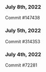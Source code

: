 ### July 8th, 2022

Commit #147438

### July 5th, 2022

Commit #314353


### July 4th, 2022

Commit #72281
